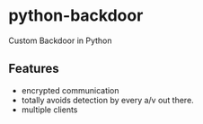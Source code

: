 # python-backdoor
 Custom Backdoor in Python

## Features ##

* encrypted communication
* totally avoids detection by every a/v out there.
* multiple clients
